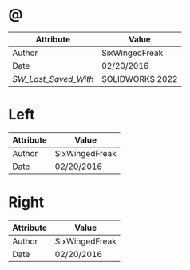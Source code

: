 # @
| Attribute | Value |
| ---  | ---     |
| Author | SixWingedFreak |
| Date | 02/20/2016 |
| _SW_Last_Saved_With_ | SOLIDWORKS 2022 |
# Left
| Attribute | Value |
| ---  | ---     |
| Author | SixWingedFreak |
| Date | 02/20/2016 |
# Right
| Attribute | Value |
| ---  | ---     |
| Author | SixWingedFreak |
| Date | 02/20/2016 |
